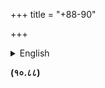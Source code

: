 +++
title = "+88-90"

+++


<details><summary>English</summary>

> ----------------------------------- ----------------------------------- > **Abbreviation**                    **Source**  
> śa                                  Jagadīśalāla Śāstrī (ed.) > *Bhāgavata Purāṇa with the > Commentary of Śrīdhara Svāmīn*. > Motīlāla Banārasīdāsa. Delhi. 1999  
> bha                                 Bhagavata Vidya Pith edition: (ed.) > Bhagavata Rishi and Krishna Shankar > Shastri (Sola Karnavati, 2052 > saM=1996).  
> ba                                  BBT (Bhaktivedanta Book Trust)  
> pa                                  ed. Puridasa Mahasaya. Vrindavan. > 1955 > ----------------------------------- -----------------------------------  
> ----------------------------------- ----------------------------------- > **Commentary**                      **Source**  
> śrīdharaḥ                           Some alternative readings taken > from *śa.\ > *However, the original source text > is *ba*  
> vaṁśīdharaḥ                         bha  
> caitanya-mata-mañjuṣā               pa  
> bṛhad-vaiṣṇava-toṣaṇī               bha  
> vaiṣṇava-toṣaṇī                     bha  
> krama-sandarbhaḥ                    unknown, bha  
> bṛhat-krama-sandarbhaḥ              unknown  
> viśvanāthaḥ                         unknown, occasionally from *bha*  
> caitanya-mata-mañjuṣā               pa  
> vaiṣṇava-toṣaṇī                     bha > ----------------------------------- -----------------------------------

</details>


**(१०.८८)**
